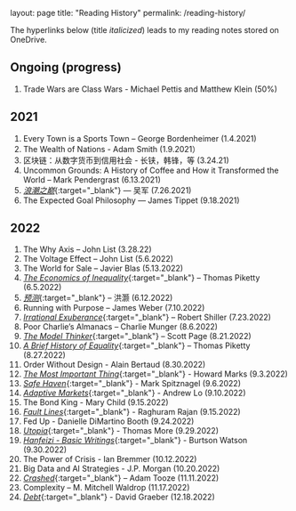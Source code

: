
layout: page
title: "Reading History"
permalink: /reading-history/

The hyperlinks below (title *italicized*) leads to my reading notes stored on OneDrive.

## Ongoing (progress)
1. Trade Wars are Class Wars - Michael Pettis and Matthew Klein (50%)

## 2021

1. Every Town is a Sports Town – George Bordenheimer (1.4.2021)
2. The Wealth of Nations - Adam Smith (1.9.2021）
3. 区块链：从数字货币到信用社会 - 长铗，韩锋，等 (3.24.21)
4. Uncommon Grounds: A History of Coffee and How it Transformed the World – Mark Pendergrast (6.13.2021)
5. [_浪潮之巅_](https://1drv.ms/b/s!Aku7aHdTrRXEcuwSnladdD2ZMi8?e=qmmxZy){:target="_blank"} — 吴军 (7.26.2021)
6. The Expected Goal Philosophy — James Tippet (9.18.2021)

## 2022
1. The Why Axis – John List (3.28.22)
2. The Voltage Effect – John List (5.6.2022)
3. The World for Sale – Javier Blas (5.13.2022)
4. [_The Economics of Inequality_](https://1drv.ms/b/s!Aku7aHdTrRXEfk5mPR-IF2094-c?e=BdPKVN){:target="_blank"} – Thomas Piketty (6.5.2022)
5. [_预测_](https://1drv.ms/b/s!Aku7aHdTrRXEfYbuCxfXmpbXILo?e=1triZk){:target="_blank"} – 洪灏 (6.12.2022)
6. Running with Purpose – James Weber (7.10.2022)
7. [_Irrational Exuberance_](https://1drv.ms/b/s!Aku7aHdTrRXEfBscaTkTWdyMzRc?e=sUuJPQ){:target="_blank"} – Robert Shiller (7.23.2022)
8. Poor Charlie’s Almanacs – Charlie Munger (8.6.2022)
9.	[_The Model Thinker_](https://1drv.ms/b/s!Aku7aHdTrRXEdTFN3_lh_0Od-oc?e=YxXbTB){:target="_blank"} – Scott Page (8.21.2022)
10.	[_A Brief History of Equality_](https://1drv.ms/b/s!Aku7aHdTrRXEeyYsFP5IlDG-ono?e=SekGhj){:target="_blank"} – Thomas Piketty (8.27.2022)
11. Order Without Design - Alain Bertaud (8.30.2022)
12. [_The Most Important Thing_](https://1drv.ms/b/s!Aku7aHdTrRXEcT5joXkSmoQ7-Yg?e=6GXddk){:target="_blank"} - Howard Marks (9.3.2022)
13. [_Safe Haven_](https://1drv.ms/b/s!Aku7aHdTrRXEepceMRawqi8oxRA?e=FGkEso){:target="_blank"} - Mark Spitznagel (9.6.2022)
14. [_Adaptive Markets_](https://1drv.ms/b/s!Aku7aHdTrRXEeS_VVkj9HVc2IOY?e=XAGtqr){:target="_blank"} - Andrew Lo (9.10.2022)
15. The Bond King - Mary Child (9.15.2022)
16. [_Fault Lines_](https://1drv.ms/b/s!Aku7aHdTrRXEeBM2vEzkds8_Uf4?e=hR7ITa){:target="_blank"} - Raghuram Rajan (9.15.2022)
17. Fed Up - Danielle DiMartino Booth (9.24.2022)
18. [_Utopia_](https://1drv.ms/b/s!Aku7aHdTrRXEd5bKDZ5nZ4r8etg?e=yhQXwv){:target="_blank"} - Thomas More (9.29.2022)
19. [_Hanfeizi - Basic Writings_](https://1drv.ms/b/s!Aku7aHdTrRXEdk9Sdk0RyZ_Ai1Y?e=ss9jQV){:target="_blank"} - Burtson Watson (9.30.2022)
20. The Power of Crisis - Ian Bremmer (10.12.2022)
21. Big Data and AI Strategies - J.P. Morgan (10.20.2022)
22. [_Crashed_](https://1drv.ms/b/s!Aku7aHdTrRXEdHR0tvJycZcu0K8?e=ThE5Ya){:target="_blank"} – Adam Tooze (11.11.2022)
23. Complexity – M. Mitchell Waldrop (11.17.2022)
24. [_Debt_](https://1drv.ms/b/s!Aku7aHdTrRXEf_nFZULu8VWPLxY?e=sfrepa){:target="_blank"} - David Graeber (12.18.2022)

